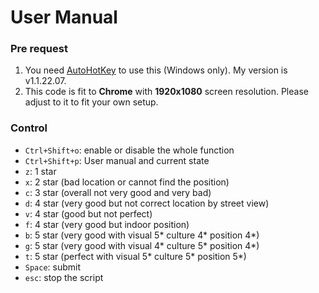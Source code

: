 # User Manual

### Pre request
1. You need [AutoHotKey](https://autohotkey.com/) to use this (Windows only). My version is v1.1.22.07.
2. This code is fit to **Chrome** with **1920x1080** screen resolution. Please adjust to it to fit your own setup.

### Control
- `Ctrl+Shift+o`: enable or disable the whole function
- `Ctrl+Shift+p`: User manual and current state
- `z`: 1 star
- `x`: 2 star (bad location or cannot find the position)
- `c`: 3 star (overall not very good and very bad)
- `d`: 4 star (very good but not correct location by street view)
- `v`: 4 star (good but not perfect)
- `f`: 4 star (very good but indoor position)
- `b`: 5 star (very good with visual 5* culture 4* position 4*)
- `g`: 5 star (very good with visual 4* culture 5* position 4*)
- `t`: 5 star (perfect with visual 5* culture 5* position 5*)
- `Space`: submit
- `esc`: stop the script
